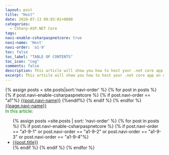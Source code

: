 ```yaml
---
layout: post
title: "Host"
date: 2020-07-13 09:03:01+0800
categories:
  - CSharp-ASP.NET Core
tags:
navi-enable-csharpaspnetcore: true
navi-name: 'Host'
navi-order: 'a1-9'
toc: false
toc_label: "TABLE OF CONTENTS"
toc_icon: "cog"
comments: false
description: This article will show you how to host your .net core app on defferent servers.
excerpt: This article will show you how to host your .net core app on defferent servers
---
```

<!--navigation bar-->
<div class='navi-link-container'>
  {% assign posts = site.posts|sort:'navi-order' %}
  {% for post in posts %}
    {% if post.navi-enable-csharpaspnetcore %}
        {% if post.navi-order == "a1"%}
            <a href="{{ site.baseurl }}{{ post.url }}" class='navi-link'>{{post.navi-name}}</a>
        {%endif%}
    {% endif %}
  {% endfor %}
<a class='navi-link' href="">{{page.navi-name}}</a>
</div>
<!--navigation bar-->


<!--item-->
<div>
  <span style="color: green;">In this article:</span>
  <ul>
    {% assign posts =site.posts | sort: 'navi-order' %}
    {% for post in posts %}
      {% if post.navi-enable-csharpaspnetcore %}
        {% if post.navi-order == "a1-9-1" or
              post.navi-order == "a1-9-2" or 
              post.navi-order == "a1-9-3" or 
              post.navi-order == "a1-9-4"%}
                  <li><a href="{{ site.baseurl }}{{ post.url }}" class="item-link">{{post.title}}</a></li>
        {% endif %}
      {% endif %}
    {% endfor %}
  </ul>
</div>
<!--item-->
